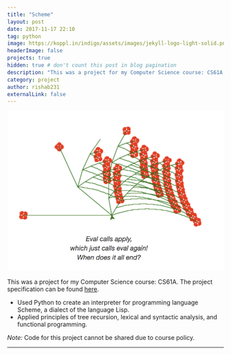 ```yaml
---
title: "Scheme"
layout: post
date: 2017-11-17 22:10
tag: python
image: https://koppl.in/indigo/assets/images/jekyll-logo-light-solid.png
headerImage: false
projects: true
hidden: true # don't count this post in blog pagination
description: "This was a project for my Computer Science course: CS61A. The project specification can be found [here](http://inst.eecs.berkeley.edu/~cs61a/fa16/proj/scheme/)."
category: project
author: rishab231
externalLink: false
---
```


![BearMaps](../assets/images/scheme.png)

This was a project for my Computer Science course: CS61A. The project specification can be found [here](http://inst.eecs.berkeley.edu/~cs61a/fa16/proj/scheme/).

- Used Python to create an interpreter for programming language Scheme, a dialect of the language Lisp.
- Applied principles of tree recursion, lexical and syntactic analysis, and functional programming.

<p><i>Note: </i>Code for this project cannot be shared due to course policy.</p>

---